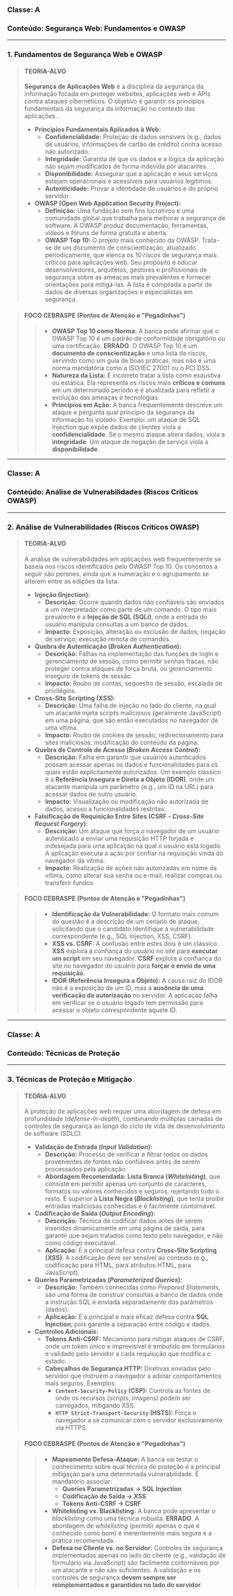 ### **Classe:** A
### **Conteúdo:** Segurança Web: Fundamentos e OWASP

---

### **1. Fundamentos de Segurança Web e OWASP**

> #### **TEORIA-ALVO**
> **Segurança de Aplicações Web** é a disciplina da segurança da informação focada em proteger websites, aplicações web e APIs contra ataques cibernéticos. O objetivo é garantir os princípios fundamentais da segurança da informação no contexto das aplicações.
>
> * **Princípios Fundamentais Aplicados à Web:**
>     * **Confidencialidade:** Proteção de dados sensíveis (e.g., dados de usuários, informações de cartão de crédito) contra acesso não autorizado.
>     * **Integridade:** Garantia de que os dados e a lógica da aplicação não sejam modificados de forma indevida por atacantes.
>     * **Disponibilidade:** Assegurar que a aplicação e seus serviços estejam operacionais e acessíveis para usuários legítimos.
>     * **Autenticidade:** Provar a identidade de usuários e do próprio servidor.
> * **OWASP (Open Web Application Security Project):**
>     * **Definição:** Uma fundação sem fins lucrativos e uma comunidade global que trabalha para melhorar a segurança de software. A OWASP produz documentação, ferramentas, vídeos e fóruns de forma gratuita e aberta.
>     * **OWASP Top 10:** O projeto mais conhecido da OWASP. Trata-se de um documento de conscientização, atualizado periodicamente, que elenca os 10 riscos de segurança mais críticos para aplicações web. Seu propósito é educar desenvolvedores, arquitetos, gestores e profissionais de segurança sobre as ameaças mais prevalentes e fornecer orientações para mitigá-las. A lista é compilada a partir de dados de diversas organizações e especialistas em segurança.

> #### **FOCO CEBRASPE (Pontos de Atenção e "Pegadinhas")**
> > * **OWASP Top 10 como Norma:** A banca pode afirmar que o OWASP Top 10 é um padrão de conformidade obrigatório ou uma certificação. **ERRADO**. O OWASP Top 10 é um **documento de conscientização** e uma lista de riscos, servindo como um guia de boas práticas, mas não é uma norma mandatória como a ISO/IEC 27001 ou o PCI DSS.
> > * **Natureza da Lista:** É incorreto tratar a lista como exaustiva ou estática. Ela representa os riscos mais **críticos e comuns** em um determinado período e é atualizada para refletir a evolução das ameaças e tecnologias.
> > * **Princípios em Ação:** A banca frequentemente descreve um ataque e pergunta qual princípio da segurança da informação foi violado. Exemplo: um ataque de SQL Injection que expõe dados de clientes viola a **confidencialidade**. Se o mesmo ataque altera dados, viola a **integridade**. Um ataque de negação de serviço viola a **disponibilidade**.

---

### **Classe:** A
### **Conteúdo:** Análise de Vulnerabilidades (Riscos Críticos OWASP)

---

### **2. Análise de Vulnerabilidades (Riscos Críticos OWASP)**

> #### **TEORIA-ALVO**
> A análise de vulnerabilidades em aplicações web frequentemente se baseia nos riscos identificados pelo OWASP Top 10. Os conceitos a seguir são perenes, ainda que a numeração e o agrupamento se alterem entre as edições da lista.
>
> * **Injeção (Injection):**
>     * **Descrição:** Ocorre quando dados não confiáveis são enviados a um interpretador como parte de um comando. O tipo mais prevalente é a **Injeção de SQL (SQLi)**, onde a entrada do usuário manipula consultas a um banco de dados.
>     * **Impacto:** Exposição, alteração ou exclusão de dados; negação de serviço; execução remota de comandos.
> * **Quebra de Autenticação (*Broken Authentication*):**
>     * **Descrição:** Falhas na implementação das funções de login e gerenciamento de sessão, como permitir senhas fracas, não proteger contra ataques de força bruta, ou gerenciamento inseguro de tokens de sessão.
>     * **Impacto:** Roubo de contas, sequestro de sessão, escalada de privilégios.
> * **Cross-Site Scripting (XSS):**
>     * **Descrição:** Uma falha de injeção no lado do cliente, na qual um atacante injeta scripts maliciosos (geralmente JavaScript) em uma página, que são então executados no navegador de uma vítima.
>     * **Impacto:** Roubo de cookies de sessão, redirecionamento para sites maliciosos, modificação do conteúdo da página.
> * **Quebra de Controle de Acesso (*Broken Access Control*):**
>     * **Descrição:** Falha em garantir que usuários autenticados possam acessar apenas os dados e funcionalidades para os quais estão explicitamente autorizados. Um exemplo clássico é a **Referência Insegura e Direta a Objeto (IDOR)**, onde um atacante manipula um parâmetro (e.g., um ID na URL) para acessar dados de outro usuário.
>     * **Impacto:** Visualização ou modificação não autorizada de dados, acesso a funcionalidades restritas.
> * **Falsificação de Requisição Entre Sites (CSRF - *Cross-Site Request Forgery*):**
>     * **Descrição:** Um ataque que força o navegador de um usuário autenticado a enviar uma requisição HTTP forjada e indesejada para uma aplicação na qual o usuário está logado. A aplicação executa a ação por confiar na requisição vinda do navegador da vítima.
>     * **Impacto:** Realização de ações não autorizadas em nome da vítima, como alterar sua senha ou e-mail, realizar compras ou transferir fundos.

> #### **FOCO CEBRASPE (Pontos de Atenção e "Pegadinhas")**
> > * **Identificação da Vulnerabilidade:** O formato mais comum de questão é a descrição de um cenário de ataque, solicitando que o candidato identifique a vulnerabilidade correspondente (e.g., SQL Injection, XSS, CSRF).
> > * **XSS vs. CSRF:** A confusão entre estes dois é um clássico. **XSS** explora a confiança do usuário no site para **executar um script** em seu navegador. **CSRF** explora a confiança do site no navegador do usuário para **forçar o envio de uma requisição**.
> > * **IDOR (Referência Insegura a Objeto):** A causa raiz do IDOR não é a exposição de um ID, mas a **ausência de uma verificação de autorização** no servidor. A aplicação falha em verificar se o usuário logado tem permissão para acessar o objeto correspondente àquele ID.

---

### **Classe:** A
### **Conteúdo:** Técnicas de Proteção

---

### **3. Técnicas de Proteção e Mitigação**

> #### **TEORIA-ALVO**
> A proteção de aplicações web requer uma abordagem de defesa em profundidade (*defense-in-depth*), combinando múltiplas camadas de controles de segurança ao longo do ciclo de vida de desenvolvimento de software (SDLC).
>
> * **Validação de Entrada (*Input Validation*):**
>     * **Descrição:** Processo de verificar e filtrar todos os dados provenientes de fontes não confiáveis antes de serem processados pela aplicação.
>     * **Abordagem Recomendada:** **Lista Branca (*Whitelisting*)**, que consiste em permitir apenas um conjunto de caracteres, formatos ou valores conhecidos e seguros, rejeitando todo o resto. É superior à **Lista Negra (*Blacklisting*)**, que tenta proibir entradas maliciosas conhecidas e é facilmente contornável.
> * **Codificação de Saída (*Output Encoding*):**
>     * **Descrição:** Técnica de codificar dados antes de serem inseridos dinamicamente em uma página de saída, para garantir que sejam tratados como texto pelo navegador, e não como código executável.
>     * **Aplicação:** É a principal defesa contra **Cross-Site Scripting (XSS)**. A codificação deve ser sensível ao contexto (e.g., codificação para HTML, para atributos HTML, para JavaScript).
> * **Queries Parametrizadas (*Parameterized Queries*):**
>     * **Descrição:** Também conhecidas como *Prepared Statements*, são uma forma de construir consultas a banco de dados onde a instrução SQL é enviada separadamente dos parâmetros (dados).
>     * **Aplicação:** É a principal e mais eficaz defesa contra **SQL Injection**, pois garante a separação entre código e dados.
> * **Controles Adicionais:**
>     * **Tokens Anti-CSRF:** Mecanismo para mitigar ataques de CSRF, onde um token único e imprevisível é embutido em formulários e validado pelo servidor a cada requisição que modifica o estado.
>     * **Cabeçalhos de Segurança HTTP:** Diretivas enviadas pelo servidor que instruem o navegador a adotar comportamentos mais seguros. Exemplos:
>         * **`Content-Security-Policy` (CSP):** Controla as fontes de onde os recursos (scripts, imagens) podem ser carregados, mitigando XSS.
>         * **`HTTP Strict-Transport-Security` (HSTS):** Força o navegador a se comunicar com o servidor exclusivamente via HTTPS.

> #### **FOCO CEBRASPE (Pontos de Atenção e "Pegadinhas")**
> > * **Mapeamento Defesa-Ataque:** A banca vai testar o conhecimento sobre qual técnica de proteção é a principal mitigação para uma determinada vulnerabilidade. É mandatório associar:
> >     * **Queries Parametrizadas -> SQL Injection**
> >     * **Codificação de Saída -> XSS**
> >     * **Tokens Anti-CSRF -> CSRF**
> > * **Whitelisting vs. Blacklisting:** A banca pode apresentar o *blacklisting* como uma técnica robusta. **ERRADO**. A abordagem de *whitelisting* (permitir apenas o que é conhecido como bom) é inerentemente mais segura e a prática recomendada.
> > * **Defesa no Cliente vs. no Servidor:** Controles de segurança implementados apenas no lado do cliente (e.g., validação de formulário via JavaScript) são facilmente contornáveis por um atacante e não são suficientes. A validação e os controles de segurança **devem sempre ser reimplementados e garantidos no lado do servidor**.
